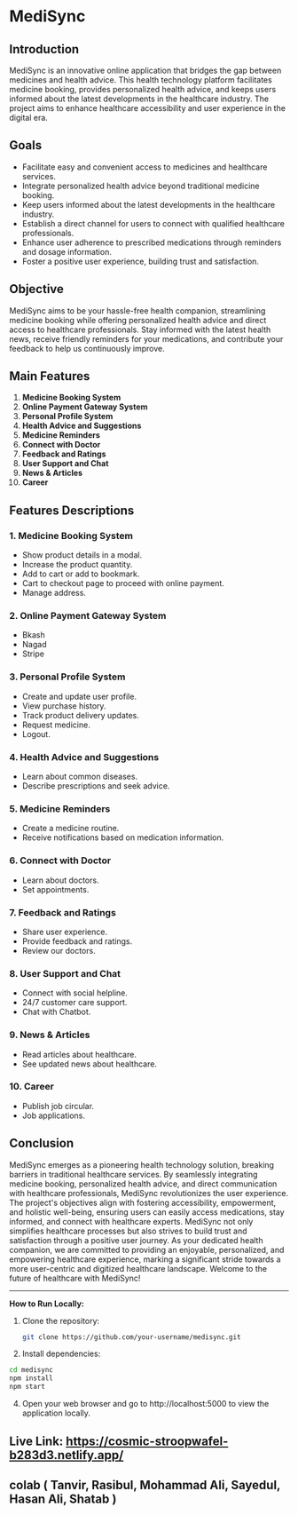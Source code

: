 # MediSync



## Introduction

MediSync is an innovative online application that bridges the gap between medicines and health advice. This health technology platform facilitates medicine booking, provides personalized health advice, and keeps users informed about the latest developments in the healthcare industry. The project aims to enhance healthcare accessibility and user experience in the digital era.

## Goals

- Facilitate easy and convenient access to medicines and healthcare services.
- Integrate personalized health advice beyond traditional medicine booking.
- Keep users informed about the latest developments in the healthcare industry.
- Establish a direct channel for users to connect with qualified healthcare professionals.
- Enhance user adherence to prescribed medications through reminders and dosage information.
- Foster a positive user experience, building trust and satisfaction.

## Objective

MediSync aims to be your hassle-free health companion, streamlining medicine booking while offering personalized health advice and direct access to healthcare professionals. Stay informed with the latest health news, receive friendly reminders for your medications, and contribute your feedback to help us continuously improve.

## Main Features

1. **Medicine Booking System**
2. **Online Payment Gateway System**
3. **Personal Profile System**
4. **Health Advice and Suggestions**
5. **Medicine Reminders**
6. **Connect with Doctor**
7. **Feedback and Ratings**
8. **User Support and Chat**
9. **News & Articles**
10. **Career**

## Features Descriptions

### 1. Medicine Booking System

- Show product details in a modal.
- Increase the product quantity.
- Add to cart or add to bookmark.
- Cart to checkout page to proceed with online payment.
- Manage address.

### 2. Online Payment Gateway System

- Bkash
- Nagad
- Stripe

### 3. Personal Profile System

- Create and update user profile.
- View purchase history.
- Track product delivery updates.
- Request medicine.
- Logout.

### 4. Health Advice and Suggestions

- Learn about common diseases.
- Describe prescriptions and seek advice.

### 5. Medicine Reminders

- Create a medicine routine.
- Receive notifications based on medication information.

### 6. Connect with Doctor

- Learn about doctors.
- Set appointments.

### 7. Feedback and Ratings

- Share user experience.
- Provide feedback and ratings.
- Review our doctors.

### 8. User Support and Chat

- Connect with social helpline.
- 24/7 customer care support.
- Chat with Chatbot.

### 9. News & Articles

- Read articles about healthcare.
- See updated news about healthcare.

### 10. Career

- Publish job circular.
- Job applications.

## Conclusion

MediSync emerges as a pioneering health technology solution, breaking barriers in traditional healthcare services. By seamlessly integrating medicine booking, personalized health advice, and direct communication with healthcare professionals, MediSync revolutionizes the user experience. The project's objectives align with fostering accessibility, empowerment, and holistic well-being, ensuring users can easily access medications, stay informed, and connect with healthcare experts. MediSync not only simplifies healthcare processes but also strives to build trust and satisfaction through a positive user journey. As your dedicated health companion, we are committed to providing an enjoyable, personalized, and empowering healthcare experience, marking a significant stride towards a more user-centric and digitized healthcare landscape. Welcome to the future of healthcare with MediSync!

---

**How to Run Locally:**

1. Clone the repository:

   ```bash
   git clone https://github.com/your-username/medisync.git
2.  Install dependencies:

   ```bash
   cd medisync
  npm install
  npm start

```
4. Open your web browser and go to http://localhost:5000 to view the application locally.
   
## Live Link: https://cosmic-stroopwafel-b283d3.netlify.app/
## colab ( Tanvir, Rasibul, Mohammad Ali, Sayedul, Hasan Ali, Shatab )
